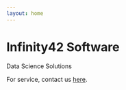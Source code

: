 ```yaml
---
layout: home
---
```

# Infinity42 Software

Data Science Solutions

For service, contact us [here](mailto:software@infinity42.com).
